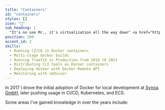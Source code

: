 ```yaml
---
title: "Containers"
id: "containers"
styles: []
icon: "🐳"
sub_heading: |
  "It's no use Mr., it's virtualization all the way down" <a href="https://en.wikipedia.org/wiki/Turtles_all_the_way_down">🐢</a>
position: 200
accent_id: 2
skills:
  - Running CI/CD in Docker containers
  - Multi-stage docker builds
  - Running Traefik in Production from 2018 t0 2023
  - Distributing CLI tools as Docker containers
  - Deploying docker with Docker Remote API
  - Monitoring with cAdvisor
---
```


In 2017 I drove the initial adoption of Docker for local development at [Synoa GmbH](https://synoa.de/), later pushing usage in CI/CD, Kubernetes, and ECS.

Some areas I've gained knowledge in over the years include:
